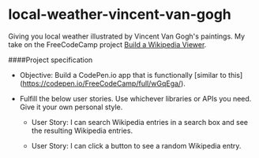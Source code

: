 # local-weather-vincent-van-gogh
Giving you local weather illustrated by Vincent Van Gogh's paintings. My take on the FreeCodeCamp project [Build a Wikipedia Viewer](https://www.freecodecamp.com/challenges/build-a-wikipedia-viewer).

####Project specification




* Objective: Build a CodePen.io app that is functionally [similar to this] (https://codepen.io/FreeCodeCamp/full/wGqEga/).

* Fulfill the below user stories. Use whichever libraries or APIs you need. Give it your own personal style.

  * User Story: I can search Wikipedia entries in a search box and see the resulting Wikipedia entries.

  * User Story: I can click a button to see a random Wikipedia entry.

